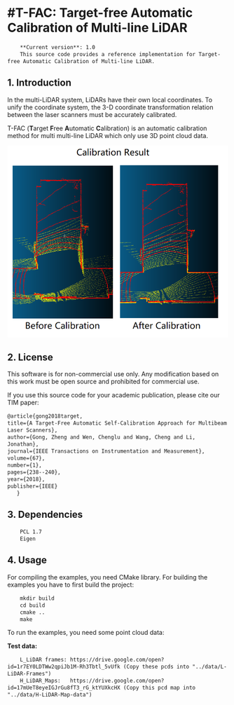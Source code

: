 #T-FAC: Target-free Automatic Calibration of Multi-line LiDAR
================

		**Current version**: 1.0  
		This source code provides a reference implementation for Target-free Automatic Calibration of Multi-line LiDAR.

## 1. Introduction
In the multi-LiDAR system, LiDARs have their own local coordinates. To unify the coordinate system, the 3-D coordinate transformation relation between the laser scanners must be accurately calibrated.

T-FAC (**T**arget **F**ree **A**utomatic **C**alibration) is an automatic calibration method for multi multi-line LiDAR which only use 3D point cloud data.

![image](https://github.com/AlienCat-K/LiDAR-Automatic-Calibration/blob/master/pic/calibration.png)
## 2. License
This software is for non-commercial use only. Any modification based on this work must be open source and prohibited for commercial use.

If you use this source code for your academic publication, please cite our TIM paper:

	@article{gong2018target,
	title={A Target-Free Automatic Self-Calibration Approach for Multibeam Laser Scanners},
	author={Gong, Zheng and Wen, Chenglu and Wang, Cheng and Li, Jonathan},
	journal={IEEE Transactions on Instrumentation and Measurement},
	volume={67},
	number={1},
	pages={238--240},
	year={2018},
	publisher={IEEE}
       }

## 3. Dependencies
		PCL 1.7
		Eigen

## 4. Usage

For compiling the examples, you need CMake library. For building the examples you have to first build the project:  

		mkdir build  
		cd build  
		cmake ..  
		make  
To run the examples, you need some point cloud data:  

**Test data:**  

		L_LiDAR frames: https://drive.google.com/open?id=1r7EY0LDTWw2qpiJb1M-Rh3Tbtl_5vUfk (Copy these pcds into "../data/L-LiDAR-Frames")  	
		H_LiDAR_Maps:   https://drive.google.com/open?id=17mUeT8eyeIGJrGu8fT3_rG_ktYUXkcHX (Copy this pcd map into "../data/H-LiDAR-Map-data")  
	
